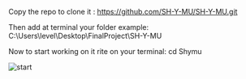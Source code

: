 Copy the repo to clone it : https://github.com/SH-Y-MU/SH-Y-MU.git

Then add at terminal your folder example: C:\Users\level\Desktop\FinalProject\SH-Y-MU

Now to start working on it rite on your terminal:  cd Shymu


![start](https://user-images.githubusercontent.com/104593484/191006262-66dde5d9-0f72-46b0-8c01-2b7b848fac9f.png)
